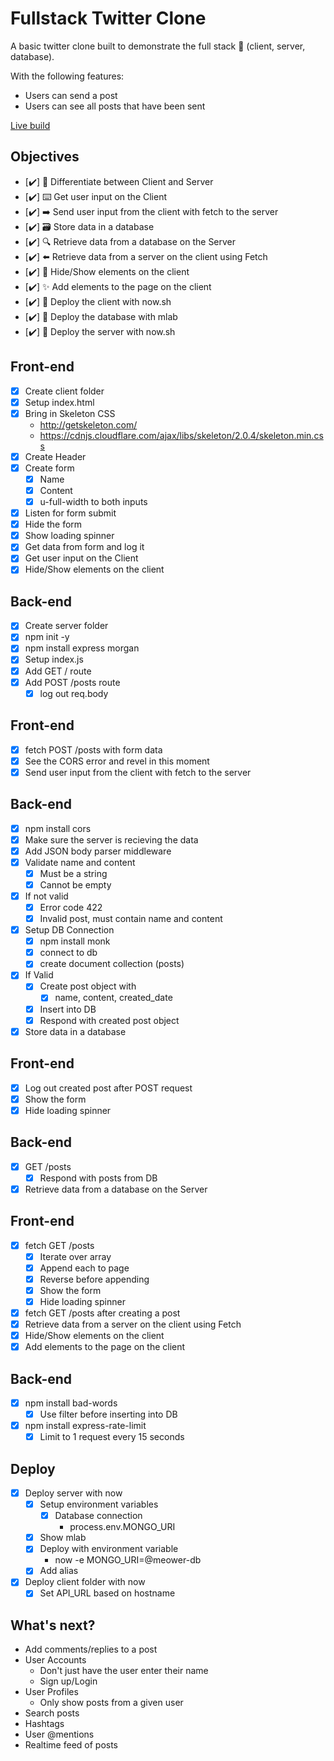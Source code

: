 # Fullstack Twitter Clone

A basic twitter clone built to demonstrate the full stack 🥞 (client, server, database).

With the following features:

* Users can send a post
* Users can see all posts that have been sent

[Live build](https://twit.now.sh/)

## Objectives

* [✔️] 🔎 Differentiate between Client and Server
* [✔️] ⌨️ Get user input on the Client
* [✔️] ➡️ Send user input from the client with fetch to the server
* [✔️] 🗃 Store data in a database
* [✔️] 🔍 Retrieve data from a database on the Server
* [✔️] ⬅️ Retrieve data from a server on the client using Fetch
* [✔️] 🙈 Hide/Show elements on the client
* [✔️] ✨ Add elements to the page on the client
* [✔️] 🚀 Deploy the client with now.sh
* [✔️] 🚀 Deploy the database with mlab
* [✔️] 🚀 Deploy the server with now.sh

## Front-end

* [x] Create client folder
* [x] Setup index.html
* [x] Bring in Skeleton CSS
  * http://getskeleton.com/
  * https://cdnjs.cloudflare.com/ajax/libs/skeleton/2.0.4/skeleton.min.css
* [x] Create Header
* [x] Create form
  * [x] Name
  * [x] Content
  * [x] u-full-width to both inputs
* [x] Listen for form submit
* [x] Hide the form
* [x] Show loading spinner
* [x] Get data from form and log it
* [x] Get user input on the Client
* [x] Hide/Show elements on the client

## Back-end

* [x] Create server folder
* [x] npm init -y
* [x] npm install express morgan
* [x] Setup index.js
* [x] Add GET / route
* [x] Add POST /posts route
  * [x] log out req.body

## Front-end

* [x] fetch POST /posts with form data
* [x] See the CORS error and revel in this moment
* [x] Send user input from the client with fetch to the server

## Back-end

* [x] npm install cors
* [x] Make sure the server is recieving the data
* [x] Add JSON body parser middleware
* [x] Validate name and content
  * [x] Must be a string
  * [x] Cannot be empty
* [x] If not valid
  * [x] Error code 422
  * [x] Invalid post, must contain name and content
* [x] Setup DB Connection
  * [x] npm install monk
  * [x] connect to db
  * [x] create document collection (posts)
* [x] If Valid
  * [x] Create post object with
    * [x] name, content, created_date
  * [x] Insert into DB
  * [x] Respond with created post object
* [x] Store data in a database

## Front-end

* [x] Log out created post after POST request
* [x] Show the form
* [x] Hide loading spinner

## Back-end

* [x] GET /posts
  * [x] Respond with posts from DB
* [x] Retrieve data from a database on the Server

## Front-end

* [x] fetch GET /posts
  * [x] Iterate over array
  * [x] Append each to page
  * [x] Reverse before appending
  * [x] Show the form
  * [x] Hide loading spinner
* [x] fetch GET /posts after creating a post
* [x] Retrieve data from a server on the client using Fetch
* [x] Hide/Show elements on the client
* [x] Add elements to the page on the client

## Back-end

* [x] npm install bad-words
  * [x] Use filter before inserting into DB
* [x] npm install express-rate-limit
  * [x] Limit to 1 request every 15 seconds

## Deploy

* [x] Deploy server with now
  * [x] Setup environment variables
    * [x] Database connection
      * process.env.MONGO_URI
  * [x] Show mlab
  * [x] Deploy with environment variable
    * now -e MONGO_URI=@meower-db
  * [x] Add alias
* [x] Deploy client folder with now
  * [x] Set API_URL based on hostname

## What's next?

* Add comments/replies to a post
* User Accounts
  * Don't just have the user enter their name
  * Sign up/Login
* User Profiles
  - Only show posts from a given user
* Search posts
* Hashtags
* User @mentions
* Realtime feed of posts
